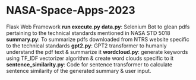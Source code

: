 # NASA-Space-Apps-2023
Flask Web Framework
**run execute.py**
**data.py**: Selenium Bot to glean pdfs pertaining to the technical standards mentioned in NASA STD 5018
**summary.py**: To summarize pdfs downloaded from NTRS website specific to the technical standards
**gpt2.py**: GPT2 transformer to humanly understand the pdf text & summarize it
**wordcloud.py**: generate keywords using TF_IDF vectorizer algorithm & create word clouds specific to it
**sentence_similarity.py**: Code for sentence transformer to calculate sentence similarity of the generated summary & user input.



